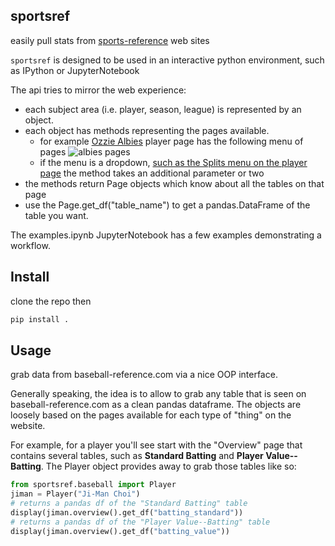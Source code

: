 ## sportsref

easily pull stats from [sports-reference](https://www.sports-reference.com) web sites

`sportsref` is designed to be used in an interactive python environment, such as IPython or JupyterNotebook

The api tries to mirror the web experience:

* each subject area (i.e. player, season, league) is represented by an object.
* each object has methods representing the pages available. 
  * for example [Ozzie Albies](https://www.baseball-reference.com/players/a/albieoz01.shtml) player page has the following menu of pages
  ![albies pages](http://imageurl)
  * if the menu is a dropdown, [such as the Splits menu on the player page]() the method takes an additional parameter or two
* the methods return Page objects which know about all the tables on that page
* use the Page.get_df("table_name") to get a pandas.DataFrame of the table you want.

The examples.ipynb JupyterNotebook has a few examples demonstrating a workflow.


## Install

clone the repo then

```python
pip install .
```

## Usage

grab data from baseball-reference.com via a nice OOP interface.

Generally speaking, the idea is to allow to grab any table that is seen on baseball-reference.com as a clean pandas dataframe.
The objects are loosely based on the pages available for each type of "thing" on the website.

For example, for a player you'll see start with the "Overview" page that contains several tables, such as **Standard Batting** and **Player Value--Batting**. The Player object provides away to grab those tables like so:

```python
from sportsref.baseball import Player
jiman = Player("Ji-Man Choi")
# returns a pandas df of the "Standard Batting" table
display(jiman.overview().get_df("batting_standard")) 
# returns a pandas df of the "Player Value--Batting" table
display(jiman.overview().get_df("batting_value"))
```


        
        
